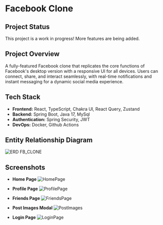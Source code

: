 # Facebook Clone

## Project Status

This project is a work in progress!
More features are being added.

## Project Overview

A fully-featured Facebook clone that replicates the core functions of Facebook's desktop version with a responsive UI for all devices. Users can connect, share, and interact seamlessly, with real-time notifications and instant messaging for a dynamic social media experience.

## Tech Stack

- **Frontend:** React, TypeScript, Chakra UI, React Query, Zustand
- **Backend:** Spring Boot, Java 17, MySql
- **Authentication:** Spring Security, JWT
- **DevOps:** Docker, Github Actions

## Entity Relationship Diagram

![ERD FB_CLONE](https://github.com/user-attachments/assets/67cbede8-868b-4f4f-aafa-e9f74893af28)

## Screenshots
- **Home Page**
![HomePage](https://github.com/user-attachments/assets/fd32ea52-f35b-48c2-b42c-790ded42ac28)


- **Profile Page**
![ProfilePage](https://github.com/user-attachments/assets/82cb6e0f-ceed-4e35-a257-59c663361964)


- **Friends Page**
![FriendsPage](https://github.com/user-attachments/assets/60f2bc56-3b44-40fc-80c8-59fb8116160b)


- **Post Images Modal**
![PostImages](https://github.com/user-attachments/assets/8422f71e-87c3-4ad6-861d-d83b719bcdbe)


- **Login Page**
![LoginPage](https://github.com/user-attachments/assets/6f732ba8-8d83-41f3-8722-644a9df85d1c)


